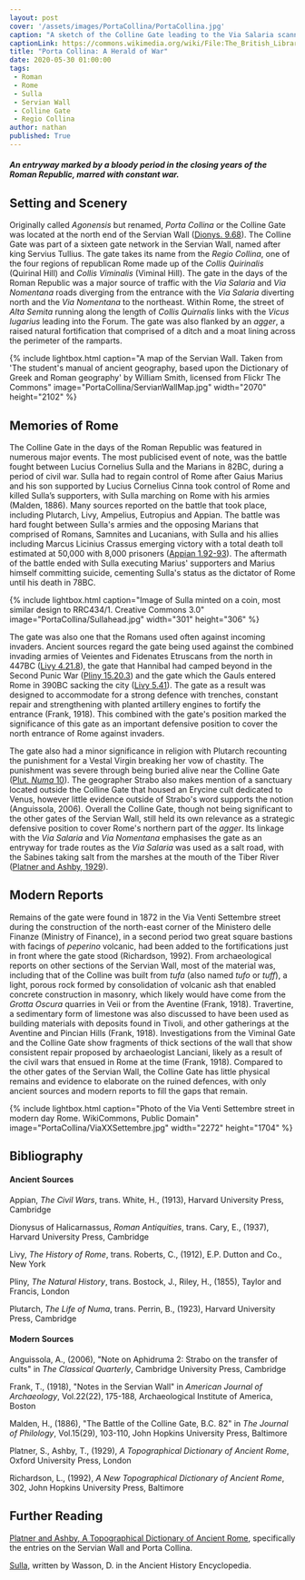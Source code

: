 ```yaml
---
layout: post
cover: '/assets/images/PortaCollina/PortaCollina.jpg'
caption: "A sketch of the Colline Gate leading to the Via Salaria scanned and released by the British Library. WikiCommons, Public Domain "
captionLink: https://commons.wikimedia.org/wiki/File:The_British_Library_-_Rome_-_Porta_Collina.jpg
title: "Porta Collina: A Herald of War"
date: 2020-05-30 01:00:00
tags:
 - Roman
 - Rome
 - Sulla
 - Servian Wall
 - Colline Gate
 - Regio Collina
author: nathan
published: True
---
```


#### _An entryway marked by a bloody period in the closing years of the Roman Republic, marred with constant war._

## Setting and Scenery

Originally called _Agonensis_ but renamed, _Porta Collina_ or the Colline Gate was located at the north end of the Servian Wall ([Dionys. 9.68](https://penelope.uchicago.edu/Thayer/E/Roman/Texts/Dionysius_of_Halicarnassus/9C*.html#68.3)). The Colline Gate was part of a sixteen gate network in the Servian Wall, named after king Servius Tullius. The gate takes its name from the _Regio Collina_, one of the four regions of republican Rome made up of the _Collis Quirinalis_ (Quirinal Hill) and _Collis Viminalis_ (Viminal Hill). The gate in the days of the Roman Republic was a major source of traffic with the _Via Salaria_ and _Via Nomentana_ roads diverging from the entrance with the _Via Salaria_ diverting north and the _Via Nomentana_ to the northeast. Within Rome, the street of _Alta Semita_ running along the length of _Collis Quirnalis_ links with the _Vicus Iugarius_ leading into the Forum. The gate was also flanked by an _agger_, a raised natural fortification that comprised of a ditch and a moat lining across the perimeter of the ramparts.

{% include lightbox.html
caption="A map of the Servian Wall. Taken from 'The student's manual of ancient geography, based upon the Dictionary of Greek and Roman geography' by William Smith, licensed from Flickr The Commons"
image="PortaCollina/ServianWallMap.jpg"
width="2070"
height="2102" %}

## Memories of Rome

The Colline Gate in the days of the Roman Republic was featured in numerous major events. The most publicised event of note, was the battle fought between Lucius Cornelius Sulla and the Marians in 82BC, during a period of civil war. Sulla had to regain control of Rome after Gaius Marius and his son supported by Lucius Cornelius Cinna took control of Rome and killed Sulla’s supporters, with Sulla marching on Rome with his armies (Malden, 1886). Many sources reported on the battle that took place, including Plutarch, Livy, Ampelius, Eutropius and Appian. The battle was hard fought between Sulla's armies and the opposing Marians that comprised of Romans, Samnites and Lucanians, with Sulla and his allies including Marcus Licinius Crassus emerging victory with a total death toll estimated at 50,000 with 8,000 prisoners ([Appian 1.92-93](https://penelope.uchicago.edu/Thayer/E/Roman/Texts/Appian/Civil_Wars/1*.html#93)). The aftermath of the battle ended with Sulla executing Marius' supporters and Marius himself committing suicide, cementing Sulla's status as the dictator of Rome until his death in 78BC.

{% include lightbox.html
caption="Image of Sulla minted on a coin, most similar design to RRC434/1. Creative Commons 3.0"
image="PortaCollina/Sullahead.jpg"
width="301"
height="306" %}

The gate was also one that the Romans used often against incoming invaders. Ancient sources regard the gate being used against the combined invading armies of Veientes and Fidenates Etruscans from the north in 447BC ([Livy 4.21.8](http://www.perseus.tufts.edu/hopper/text?doc=Perseus%3Atext%3A1999.02.0026%3Abook%3D4%3Achapter%3D21)), the gate that Hannibal had camped beyond in the Second Punic War ([Pliny 15.20.3](http://www.perseus.tufts.edu/hopper/text?doc=Perseus%3Atext%3A1999.02.0137%3Abook%3D15%3Achapter%3D20)) and the gate which the Gauls entered Rome in 390BC sacking the city ([Livy 5.41](http://www.perseus.tufts.edu/hopper/text?doc=Perseus%3Atext%3A1999.02.0026%3Abook%3D5%3Achapter%3D41)). The gate as a result was designed to accommodate for a strong defence with trenches, constant repair and strengthening with planted artillery engines to fortify the entrance (Frank, 1918). This combined with the gate's position marked the significance of this gate as an important defensive position to cover the north entrance of Rome against invaders.

The gate also had a minor significance in religion with Plutarch recounting the punishment for a Vestal Virgin breaking her vow of chastity. The punishment was severe through being buried alive near the Colline Gate ([Plut. _Numa_ 10](https://penelope.uchicago.edu/Thayer/E/Roman/Texts/Plutarch/Lives/Numa*.html#10.4)). The geographer Strabo also makes mention of a sanctuary located outside the Colline Gate that housed an Erycine cult dedicated to Venus, however little evidence outside of Strabo's word supports the notion (Anguissola, 2006). Overall the Colline Gate, though not being significant to the other gates of the Servian Wall, still held its own relevance as a strategic defensive position to cover Rome's northern part of the _agger_. Its linkage with the _Via Salaria_ and _Via Nomentana_ emphasises the gate as an entryway for trade routes as the _Via Salaria_ was used as a salt road, with the Sabines taking salt from the marshes at the mouth of the Tiber River ([Platner and Ashby, 1929](https://penelope.uchicago.edu/Thayer/E/Gazetteer/Places/Europe/Italy/Lazio/Roma/Rome/_Texts/PLATOP*/Via_Salaria.html)).

## Modern Reports

Remains of the gate were found in 1872 in the Via Venti Settembre street during the construction of the north-east corner of the Ministero delle Finanze (Ministry of Finance), in a second period two great square bastions with facings of _peperino_ volcanic, had been added to the fortifications just in front where the gate stood (Richardson, 1992). From archaeological reports on other sections of the Servian Wall, most of the material was, including that of the Colline was built from _tufa_ (also named _tufo_ or _tuff_), a light, porous rock formed by consolidation of volcanic ash that enabled concrete construction in masonry, which likely would have come from the _Grotta Oscura_ quarries in Veii or from the Aventine (Frank, 1918). Travertine, a sedimentary form of limestone was also discussed to have been used as building materials with deposits found in Tivoli, and other gatherings at the Aventine and Pincian Hills (Frank, 1918). Investigations from the Viminal Gate and the Colline Gate show fragments of thick sections of the wall that show consistent repair proposed by archaeologist Lanciani, likely as a result of the civil wars that ensued in Rome at the time (Frank, 1918). Compared to the other gates of the Servian Wall, the Colline Gate has little physical remains and evidence to elaborate on the ruined defences, with only ancient sources and modern reports to fill the gaps that remain.

{% include lightbox.html
caption="Photo of the Via Venti Settembre street in modern day Rome. WikiCommons, Public Domain"
image="PortaCollina/ViaXXSettembre.jpg"
width="2272"
height="1704" %}

## Bibliography

#### Ancient Sources

Appian, _The Civil Wars_, trans. White, H., (1913), Harvard University Press, Cambridge

Dionysus of Halicarnassus, _Roman Antiquities_, trans. Cary, E., (1937), Harvard University Press, Cambridge

Livy, _The History of Rome_, trans. Roberts, C., (1912), E.P. Dutton and Co., New York

Pliny, _The Natural History_, trans. Bostock, J., Riley, H., (1855), Taylor and Francis, London

Plutarch, _The Life of Numa_, trans. Perrin, B., (1923), Harvard University Press, Cambridge

#### Modern Sources

Anguissola, A., (2006), "Note on Aphidruma 2: Strabo on the transfer of cults" in _The Classical Quarterly_, Cambridge University Press, Cambridge

Frank, T., (1918), "Notes in the Servian Wall" in _American Journal of Archaeology_, Vol.22(22), 175-188, Archaeological Institute of America, Boston

Malden, H., (1886), "The Battle of the Colline Gate, B.C. 82" in _The Journal of Philology_, Vol.15(29), 103-110, John Hopkins University Press, Baltimore

Platner, S., Ashby, T., (1929), _A Topographical Dictionary of Ancient Rome_, Oxford University Press, London

Richardson, L., (1992), _A New Topographical Dictionary of Ancient Rome_, 302, John Hopkins University Press, Baltimore

## Further Reading

[Platner and Ashby, A Topographical Dictionary of Ancient Rome](http://penelope.uchicago.edu/Thayer/E/Gazetteer/Places/Europe/Italy/Lazio/Roma/Rome/_Texts/PLATOP*/home.html), specifically the entries on the Servian Wall and Porta Collina.

[Sulla](https://www.ancient.eu/sulla/), written by Wasson, D. in the Ancient History Encyclopedia.
